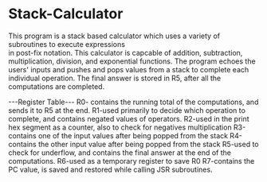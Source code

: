 # Stack-Calculator

This program is a stack based calculator which uses a variety of subroutines to execute expressions  
in post-fix notation. This calculator is capcable of addition, subtraction, multiplication, division,
and exponential functions. The program echoes the users' inputs and pushes and pops values from a 
stack to complete each individual operation. The final answer is stored in R5, after all the 
computations are completed.

---Register Table---
R0- contains the running total of the computations, and sends it to R5 at the end.
R1-used primarily to decide which operation to complete, and contains negated values of operators.
R2-used in the print hex segment as a counter, also to check for negatives multiplication
R3-contains one of the input values after being popped from the stack
R4-contains the other input value after being popped from the stack
R5-used to check for underflow, and contains the final answer at the end of the computations.
R6-used as a temporary register to save R0
R7-contains the PC value, is saved and restored while calling JSR subroutines.
